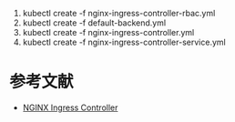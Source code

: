 
1. kubectl create -f nginx-ingress-controller-rbac.yml
1. kubectl create -f default-backend.yml
1. kubectl create -f nginx-ingress-controller.yml
1. kubectl create -f nginx-ingress-controller-service.yml

# 参考文献
- [NGINX Ingress Controller](https://github.com/kubernetes/ingress-nginx/)
